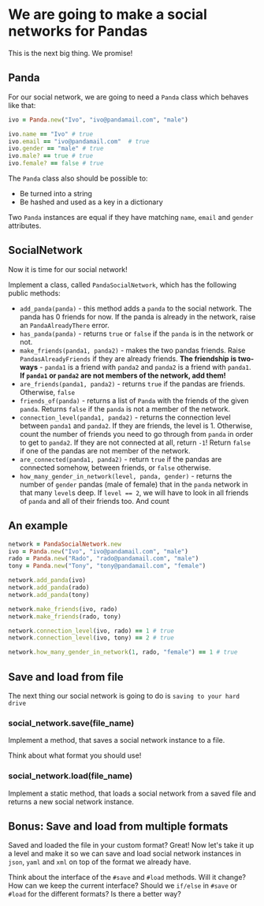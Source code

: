 # We are going to make a social networks for Pandas

This is the next big thing. We promise!

## Panda

For our social network, we are going to need a `Panda` class which behaves like that:

```ruby
ivo = Panda.new("Ivo", "ivo@pandamail.com", "male")

ivo.name == "Ivo" # true
ivo.email == "ivo@pandamail.com"  # true
ivo.gender == "male" # true
ivo.male? == true # true
ivo.female? == false # true
```

The `Panda` class also should be possible to:

* Be turned into a string
* Be hashed and used as a key in a dictionary 

Two `Panda` instances are equal if they have matching `name`, `email` and `gender` attributes.

## SocialNetwork

Now it is time for our social network!

Implement a class, called `PandaSocialNetwork`, which has the following public methods:

* `add_panda(panda)` - this method adds a `panda` to the social network. The panda has 0 friends for now. If the panda is already in the network, raise an `PandaAlreadyThere` error.
* `has_panda(panda)` - returns `true` or `false` if the `panda` is in the network or not.
* `make_friends(panda1, panda2)` - makes the two pandas friends. Raise `PandasAlreadyFriends` if they are already friends. **The friendship is two-ways** - `panda1` is a friend with `panda2` and `panda2` is a friend with `panda1`. **If `panda1` or `panda2` are not members of the network, add them!**
* `are_friends(panda1, panda2)` - returns `true` if the pandas are friends. Otherwise, `false`
* `friends_of(panda)` - returns a list of `Panda` with the friends of the given `panda`. Returns `false` if the `panda` is not a member of the network.
* `connection_level(panda1, panda2)` - returns the connection level between `panda1` and `panda2`. If they are friends, the level is 1. Otherwise, count the number of friends you need to go through from `panda` in order to get to `panda2`. If they are not connected at all, return `-1`! Return `false` if one of the pandas are not member of the network.
* `are_connected(panda1, panda2)` - return `true` if the pandas are connected somehow, between friends, or `false` otherwise.
* `how_many_gender_in_network(level, panda, gender)` - returns the number of `gender` pandas (male of female) that in the `panda` network in that many  `level`s deep. If `level == 2`, we will have to look in all friends of `panda` and all of their friends too. And count

## An example

```ruby
network = PandaSocialNetwork.new
ivo = Panda.new("Ivo", "ivo@pandamail.com", "male")
rado = Panda.new("Rado", "rado@pandamail.com", "male")
tony = Panda.new("Tony", "tony@pandamail.com", "female")

network.add_panda(ivo)
network.add_panda(rado)
network.add_panda(tony)

network.make_friends(ivo, rado)
network.make_friends(rado, tony)

network.connection_level(ivo, rado) == 1 # true
network.connection_level(ivo, tony) == 2 # true

network.how_many_gender_in_network(1, rado, "female") == 1 # true
```

## Save and load from file

The next thing our social network is going to do is `saving to your hard drive`

### social_network.save(file_name)

Implement a method, that saves a social network instance to a file.

Think about what format you should use!

### social_network.load(file_name)

Implement a static method, that loads a social network from a saved file and returns a new social network instance.

## Bonus: Save and load from multiple formats

Saved and loaded the file in your custom format? Great! Now let's take it up a level and make it so we can save and load social network instances in `json`, `yaml` and `xml` on top of the format we already have.

Think about the interface of the `#save` and `#load` methods. Will it change? How can we keep the current interface? Should we `if/else` in `#save` or `#load` for the different formats? Is there a better way?
